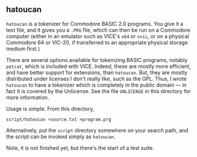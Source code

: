 hatoucan
--------

`hatoucan` is a tokenizer for Commodore BASIC 2.0 programs.  You give it a
text file, and it gives you a `.PRG` file, which can then be run on a
Commodore computer (either in an emulator such as VICE's `x64` or `xvic`,
or on a physical Commodore 64 or VIC-20, if transferred to an appropriate
physical storage medium first.)

There are several options available for tokenizing BASIC programs, notably
`petcat`, which is included with VICE.  Indeed, these are mostly more
efficient, and have better support for extensions, than `hatoucan`.  But,
they are mostly distributed under licenses I don't really like, such as
the GPL.  Thus, I wrote `hatoucan` to have a tokenizer which is completely
in the public domain — in fact it is covered by the Unlicense.  See the
file `UNLICENSE` in this directory for more information.

Usage is simple.  From this directory,

    script/hatoucan <source.txt >program.prg

Alternatively, put the `script` directory somewhere on your search path,
and the script can be invoked simply as `hatoucan`.

Note, it is not finished yet, but there's the start of a test suite.
